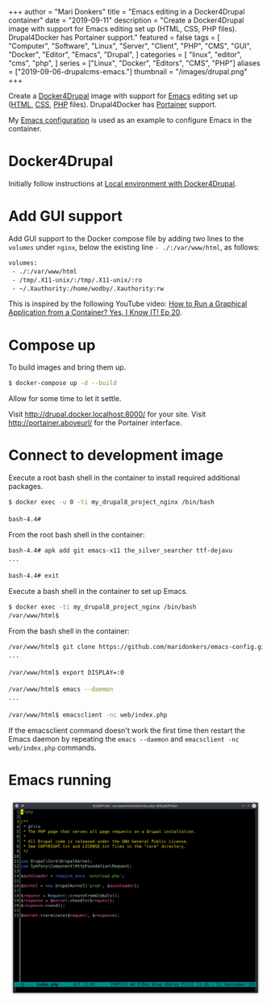 +++
author = "Mari Donkers"
title = "Emacs editing in a Docker4Drupal container"
date = "2019-09-11"
description = "Create a Docker4Drupal image with support for Emacs editing set up (HTML, CSS, PHP files). Drupal4Docker has Portainer support."
featured = false
tags = [
    "Computer",
    "Software",
    "Linux",
    "Server",
    "Client",
    "PHP",
    "CMS",
    "GUI",
    "Docker",
    "Editor",
    "Emacs",
    "Drupal",
]
categories = [
    "linux",
    "editor",
    "cms",
    "php",
]
series = ["Linux", "Docker", "Editors", "CMS", "PHP"]
aliases = ["2019-09-06-drupalcms-emacs."]
thumbnail = "/images/drupal.png"
+++

Create a [Docker4Drupal](https://github.com/wodby/docker4drupal) image with support for [Emacs](https://www.gnu.org/software/emacs/) editing set up ([HTML](https://nl.wikipedia.org/wiki/HyperText_Markup_Language), [CSS](https://nl.wikipedia.org/wiki/Cascading_Style_Sheets), [PHP](http://www.php.net/) files). Drupal4Docker has [Portainer](https://www.portainer.io/) support.

My [Emacs configuration](https://github.com/maridonkers/emacs-config) is used as an example to configure Emacs in the container.
<!--more-->

# Docker4Drupal

Initially follow instructions at [Local environment with Docker4Drupal](https://wodby.com/docker4drupal).

# Add GUI support

Add GUI support to the Docker compose file by adding two lines to the `volumes` under `nginx`, below the existing line `- ./:/var/www/html`, as follows:

``` dockerfile
volumes:
 - ./:/var/www/html
 - /tmp/.X11-unix/:/tmp/.X11-unix/:ro
 - ~/.Xauthority:/home/wodby/.Xauthority:rw
```

This is inspired by the following YouTube video: [How to Run a Graphical Application from a Container? Yes, I Know IT! Ep 20](https://youtu.be/Jp58Osb1uFo).

# Compose up

To build images and bring them up.

``` bash
$ docker-compose up -d --build
```

Allow for some time to let it settle.

Visit <http://drupal.docker.localhost:8000/> for your site. Visit [<http://portainer.aboveurl/>](http://portainer.drupal.docker.localhost:8000/) for the Portainer interface.

# Connect to development image

Execute a root bash shell in the container to install required additional packages.

``` bash
$ docker exec -u 0 -ti my_drupal8_project_nginx /bin/bash

bash-4.4# 
```

From the root bash shell in the container:

``` bash
bash-4.4# apk add git emacs-x11 the_silver_searcher ttf-dejavu
...

bash-4.4# exit
```

Execute a bash shell in the container to set up Emacs.

``` bash
$ docker exec -ti my_drupal8_project_nginx /bin/bash
/var/www/html$ 
```

From the bash shell in the container:

``` bash
/var/www/html$ git clone https://github.com/maridonkers/emacs-config.git ~/.emacs.d
...

/var/www/html$ export DISPLAY=:0

/var/www/html$ emacs --daemon
...

/var/www/html$ emacsclient -nc web/index.php
```

If the emacsclient command doesn't work the first time then restart the Emacs daemon by repeating the `emacs --daemon` and `emacsclient
-nc web/index.php` commands.

# Emacs running

![](/images/drupal4docker-emacs.png)
